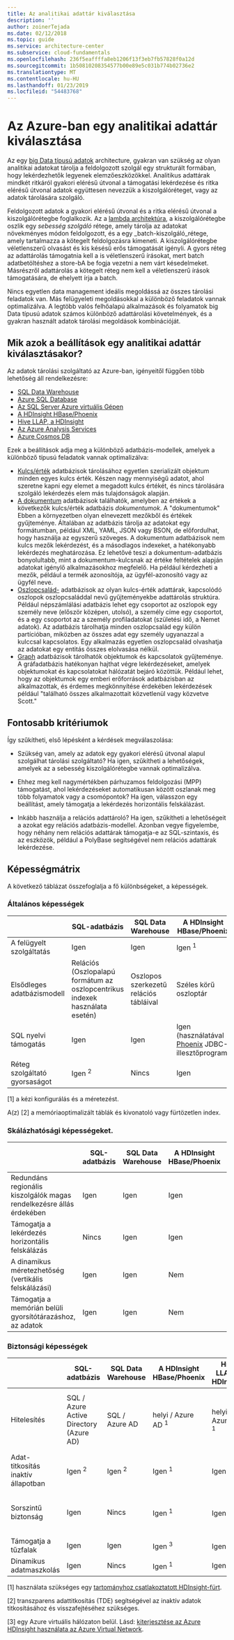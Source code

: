 ```yaml
---
title: Az analitikai adattár kiválasztása
description: ''
author: zoinerTejada
ms.date: 02/12/2018
ms.topic: guide
ms.service: architecture-center
ms.subservice: cloud-fundamentals
ms.openlocfilehash: 236f5eaffffa8eb1206f13f3eb7fb57828f0a12d
ms.sourcegitcommit: 1b50810208354577b00e89e5c031b774b02736e2
ms.translationtype: MT
ms.contentlocale: hu-HU
ms.lasthandoff: 01/23/2019
ms.locfileid: "54483768"
---
```

# <a name="choosing-an-analytical-data-store-in-azure"></a>Az Azure-ban egy analitikai adattár kiválasztása

Az egy [big Data típusú adatok](../big-data/index.md) architecture, gyakran van szükség az olyan analitikai adatokat tárolja a feldolgozott szolgál egy strukturált formában, hogy lekérdezhetők legyenek elemzőeszközökkel. Analitikus adattárak mindkét ritkáról gyakori elérésű útvonal a támogatási lekérdezése és ritka elérésű útvonal adatok együttesen nevezzük a kiszolgálóréteget, vagy az adatok tárolására szolgáló.

Feldolgozott adatok a gyakori elérésű útvonal és a ritka elérésű útvonal a kiszolgálórétegbe foglalkozik. Az a [lambda architektúra](../big-data/index.md#lambda-architecture), a kiszolgálórétegbe oszlik egy _sebesség szolgáló_ rétege, amely tárolja az adatokat növekményes módon feldolgozott, és a egy _batch-kiszolgáló_rétege, amely tartalmazza a kötegelt feldolgozásra kimeneti. A kiszolgálórétegbe véletlenszerű olvasást és kis késésű erős támogatását igényli. A gyors réteg az adattárolás támogatnia kell a is véletlenszerű írásokat, mert batch adatbetöltéshez a store-bA be fogja vezetni a nem várt késedelmeket. Másrészről adattárolás a kötegelt réteg nem kell a véletlenszerű írások támogatására, de ehelyett írja a batch.

Nincs egyetlen data management ideális megoldássá az összes tárolási feladatok van. Más felügyeleti megoldásokkal a különböző feladatok vannak optimalizálva. A legtöbb valós felhőalapú alkalmazások és folyamatok big Data típusú adatok számos különböző adattárolási követelmények, és a gyakran használt adatok tárolási megoldások kombinációját.

## <a name="what-are-your-options-when-choosing-an-analytical-data-store"></a>Mik azok a beállítások egy analitikai adattár kiválasztásakor?

Az adatok tárolási szolgáltató az Azure-ban, igényeitől függően több lehetőség áll rendelkezésre:

- [SQL Data Warehouse](/azure/sql-data-warehouse/sql-data-warehouse-overview-what-is)
- [Azure SQL Database](/azure/sql-database/)
- [Az SQL Server Azure virtuális Gépen](/sql/sql-server/sql-server-technical-documentation)
- [A HDInsight HBase/Phoenix](/azure/hdinsight/hbase/apache-hbase-overview)
- [Hive LLAP, a HDInsight](/azure/hdinsight/interactive-query/apache-interactive-query-get-started)
- [Az Azure Analysis Services](/azure/analysis-services/analysis-services-overview)
- [Azure Cosmos DB](/azure/cosmos-db/)

Ezek a beállítások adja meg a különböző adatbázis-modellek, amelyek a különböző típusú feladatok vannak optimalizálva:

- [Kulcs/érték](https://msdn.microsoft.com/library/dn313285.aspx#sec7) adatbázisok tárolásához egyetlen szerializált objektum minden egyes kulcs érték. Készen nagy mennyiségű adatot, ahol szeretne kapni egy elemet a megadott kulcs értékét, és nincs tárolására szolgáló lekérdezés elem más tulajdonságok alapján.
- [A dokumentum](https://msdn.microsoft.com/library/dn313285.aspx#sec8) adatbázisok találhatók, amelyben az értékek a következők kulcs/érték adatbázis *dokumentumok*. A "dokumentumok" Ebben a környezetben olyan elnevezett mezőkből és értékek gyűjteménye. Általában az adatbázis tárolja az adatokat egy formátumban, például XML, YAML, JSON vagy BSON, de előfordulhat, hogy használja az egyszerű szöveges. A dokumentum adatbázisok nem kulcs mezők lekérdezést, és a másodlagos indexeket, a hatékonyabb lekérdezés meghatározása. Ez lehetővé teszi a dokumentum-adatbázis bonyolultabb, mint a dokumentum-kulcsnak az értéke feltételek alapján adatokat igénylő alkalmazásokhoz megfelelő. Ha például kérdezheti a mezők, például a termék azonosítója, az ügyfél-azonosító vagy az ügyfél neve.
- [Oszlopcsalád-](https://msdn.microsoft.com/library/dn313285.aspx#sec9) adatbázisok az olyan kulcs-érték adattárak, kapcsolódó oszlopok oszlopcsaláddal nevű gyűjteményekbe adattárolás struktúra. Például népszámlálási adatbázis lehet egy csoportot az oszlopok egy személy neve (először középen, utolsó), a személy címe egy csoportot, és a egy csoportot az a személy profiladatokat (születési idő, a Nemet adatok). Az adatbázis tárolhatja minden oszlopcsalád egy külön partícióban, miközben az összes adat egy személy ugyanazzal a kulccsal kapcsolatos. Egy alkalmazás egyetlen oszlopcsalád olvashatja az adatokat egy entitás összes elolvasása nélkül.
- [Graph](https://msdn.microsoft.com/library/dn313285.aspx#sec10) adatbázisok tárolhatók objektumok és kapcsolatok gyűjteménye. A gráfadatbázis hatékonyan hajthat végre lekérdezéseket, amelyek objektumokat és kapcsolatokat hálózatát bejáró közöttük. Például lehet, hogy az objektumok egy emberi erőforrások adatbázisban az alkalmazottak, és érdemes megkönnyítése érdekében lekérdezések például "található összes alkalmazottait közvetlenül vagy közvetve Scott."

## <a name="key-selection-criteria"></a>Fontosabb kritériumok

Így szűkítheti, első lépésként a kérdések megválaszolása:

- Szükség van, amely az adatok egy gyakori elérésű útvonal alapul szolgálhat tárolási szolgáltató? Ha igen, szűkítheti a lehetőségek, amelyek az a sebesség kiszolgálórétegbe vannak optimalizálva.

- Ehhez meg kell nagymértékben párhuzamos feldolgozási (MPP) támogatást, ahol lekérdezéseket automatikusan között oszlanak meg több folyamatok vagy a csomópontok? Ha igen, válasszon egy beállítást, amely támogatja a lekérdezés horizontális felskálázást.

- Inkább használja a relációs adattároló? Ha igen, szűkítheti a lehetőségeit a azokat egy relációs adatbázis-modellel. Azonban vegye figyelembe, hogy néhány nem relációs adattárak támogatja-e az SQL-szintaxis, és az eszközök, például a PolyBase segítségével nem relációs adattárak lekérdezése.

## <a name="capability-matrix"></a>Képességmátrix

A következő táblázat összefoglalja a fő különbségeket, a képességek.

### <a name="general-capabilities"></a>Általános képességek

| | SQL-adatbázis | SQL Data Warehouse | A HDInsight HBase/Phoenix | Hive LLAP, a HDInsight | Azure Analysis Services | Cosmos DB |
| --- | --- | --- | --- | --- | --- | --- |
| A felügyelt szolgáltatás | Igen | Igen | Igen <sup>1</sup> | Igen <sup>1</sup> | Igen | Igen |
| Elsődleges adatbázismodell | Relációs (Oszlopalapú formátum az oszlopcentrikus indexek használata esetén) | Oszlopos szerkezetű relációs tábláival | Széles körű oszloptár | Hive és a memóriában | Szemantikai modellek táblázatos/MOLAP | Dokumentum-tároló, gráf, kulcs-érték tároló, széles oszloptár |
| SQL nyelvi támogatás | Igen | Igen | Igen (használatával [Phoenix](https://phoenix.apache.org/) JDBC-illesztőprogram) | Igen | Nem | Igen |
| Réteg szolgáltató gyorsaságot | Igen <sup>2</sup> | Nincs | Igen | Igen | Nem | Igen |

[1] a kézi konfigurálás és a méretezést.

A(z) [2] a memóriaoptimalizált táblák és kivonatoló vagy fürtözetlen index.
 
### <a name="scalability-capabilities"></a>Skálázhatósági képességeket.

|                                                  | SQL-adatbázis | SQL Data Warehouse | A HDInsight HBase/Phoenix | Hive LLAP, a HDInsight | Azure Analysis Services | Cosmos DB |
|--------------------------------------------------|--------------|--------------------|----------------------------|------------------------|-------------------------|-----------|
| Redundáns regionális kiszolgálók magas rendelkezésre állás érdekében |     Igen      |        Igen         |            Igen             |           Nem           |           Nem            |    Igen    |
|             Támogatja a lekérdezés horizontális felskálázás             |      Nincs      |        Igen         |            Igen             |          Igen           |           Igen           |    Igen    |
|          A dinamikus méretezhetőség (vertikális felskálázási)          |     Igen      |        Igen         |             Nem             |           Nem           |           Igen           |    Igen    |
|        Támogatja a memórián belüli gyorsítótárazáshoz, az adatok        |     Igen      |        Igen         |             Nem             |          Igen           |           Igen           |    Nincs     |

### <a name="security-capabilities"></a>Biztonsági képességek

| | SQL-adatbázis | SQL Data Warehouse | A HDInsight HBase/Phoenix | Hive LLAP, a HDInsight | Azure Analysis Services | Cosmos DB |
| --- | --- | --- | --- | --- | --- | --- |
| Hitelesítés  | SQL / Azure Active Directory (Azure AD) | SQL / Azure AD | helyi / Azure AD <sup>1</sup> | helyi / Azure AD <sup>1</sup> | Azure AD | adatbázis-felhasználók / hozzáférést az Azure AD-vezérlőt (IAM) |
| Adat-titkosítás inaktív állapotban | Igen <sup>2</sup> | Igen <sup>2</sup> | Igen <sup>1</sup> | Igen <sup>1</sup> | Igen | Igen |
| Sorszintű biztonság | Igen | Nincs | Igen <sup>1</sup> | Igen <sup>1</sup> | Igen (objektumszintű biztonság a modellben) keresztül | Nincs |
| Támogatja a tűzfalak | Igen | Igen | Igen <sup>3</sup> | Igen <sup>3</sup> | Igen | Igen |
| Dinamikus adatmaszkolás | Igen | Nincs | Igen <sup>1</sup> | Igen * | Nincs | Nincs |

[1] használata szükséges egy [tartományhoz csatlakoztatott HDInsight-fürt](/azure/hdinsight/domain-joined/apache-domain-joined-introduction).

[2] transzparens adattitkosítás (TDE) segítségével az inaktív adatok titkosításához és visszafejtéséhez szükséges.

[3] egy Azure virtuális hálózaton belül. Lásd: [kiterjesztése az Azure HDInsight használata az Azure Virtual Network](/azure/hdinsight/hdinsight-extend-hadoop-virtual-network).
